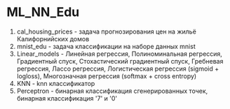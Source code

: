 # ML_NN_Edu

1) cal_housing_prices - задача прогнозирования цен на жильё Калифорнийских домов
2) mnist_edu - задача классификации на наборе данных mnist
3) Linear_models - Линейная регрессия, Полиноминальная регрессия, Градиентный спуск, Стохастический градиентный спуск, Гребневая регрессия, Лассо регрессия, Логистическая регрессия (sigmoid + logloss), Многозначная регрессия (softmax + cross entropy)
4) KNN - knn классификатор
5) Perceptron - бинарная классификация сгенерированных точек, бинарная классификация '7' и '0'
